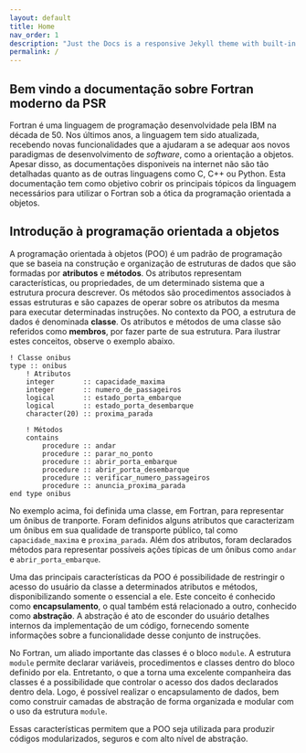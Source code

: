 ```yaml
---
layout: default
title: Home
nav_order: 1
description: "Just the Docs is a responsive Jekyll theme with built-in search that is easily customizable and hosted on GitHub Pages."
permalink: /
---
```


## Bem vindo a documentação sobre Fortran moderno da PSR

Fortran é uma linguagem de programação desenvolvidade pela IBM na década de 50. Nos últimos anos, a linguagem tem sido atualizada, recebendo novas funcionalidades que a ajudaram a se adequar aos novos paradigmas de desenvolvimento de *software*, como a orientação a objetos. Apesar disso, as documentações disponiveis na internet não são tão detalhadas quanto as de outras linguagens como C, C++ ou Python. Esta documentação tem como objetivo cobrir os principais tópicos da linguagem necessários para utilizar o Fortran sob a ótica da programação orientada a objetos.


## Introdução à programação orientada a objetos

A programação orientada à objetos (POO) é um padrão de programação que se baseia na construção e organização de estruturas de dados que são formadas por **atributos** e **métodos**. Os atributos representam características, ou propriedades, de um determinado sistema que a estrutura procura descrever. Os métodos são procedimentos associados à essas estruturas e são capazes de operar sobre os atributos da mesma para executar determinadas instruções. No contexto da POO, a estrutura de dados é denominada **classe**. Os atributos e métodos de uma classe são referidos como **membros**, por fazer parte de sua estrutura. Para ilustrar estes conceitos, observe o exemplo abaixo.

```Fortran
! Classe onibus
type :: onibus
    ! Atributos
    integer       :: capacidade_maxima
    integer       :: numero_de_passageiros
    logical       :: estado_porta_embarque
    logical       :: estado_porta_desembarque
    character(20) :: proxima_parada

    ! Métodos
    contains
        procedure :: andar
        procedure :: parar_no_ponto
        procedure :: abrir_porta_embarque
        procedure :: abrir_porta_desembarque
        procedure :: verificar_numero_passageiros
        procedure :: anuncia_proxima_parada
end type onibus
```

No exemplo acima, foi definida uma classe, em Fortran, para representar um ônibus de tranporte. Foram definidos alguns atributos que caracterizam um ônibus em sua qualidade de transporte público, tal como `capacidade_maxima`
e `proxima_parada`. Além dos atributos, foram declarados métodos para representar possíveis ações típicas de um ônibus como `andar` e `abrir_porta_embarque`.

Uma das principais características da POO é possibilidade de restringir o acesso do usuário da classe a determinados atributos e métodos, disponibilizando somente o essencial a ele. Este conceito é conhecido como **encapsulamento**, o qual também está relacionado a outro, conhecido como **abstração**. A abstração é ato de esconder do usuário detalhes internos da implementação de um código, fornecendo somente informações sobre a funcionalidade desse conjunto de instruções.

 No Fortran, um aliado importante das classes é o bloco `module`. A estrutura `module` permite declarar variáveis, procedimentos e classes dentro do bloco definido por ela. Entretanto, o que a torna uma excelente companheira das classes é a possibilidade que controlar o acesso dos dados declarados dentro dela. Logo, é possível realizar o encapsulamento de dados, bem como construir camadas de abstração de forma organizada e modular com o uso da estrutura `module`. 

Essas características permitem que a POO seja utilizada para produzir códigos modularizados, seguros e com alto nível de abstração.


